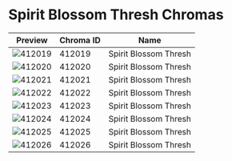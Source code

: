 # Spirit Blossom Thresh Chromas



| Preview | Chroma ID | Name |
|---------|-----------|------|
| ![412019](https://raw.communitydragon.org/latest/plugins/rcp-be-lol-game-data/global/default/v1/champion-chroma-images/412/412019.png) | 412019 | Spirit Blossom Thresh |
| ![412020](https://raw.communitydragon.org/latest/plugins/rcp-be-lol-game-data/global/default/v1/champion-chroma-images/412/412020.png) | 412020 | Spirit Blossom Thresh |
| ![412021](https://raw.communitydragon.org/latest/plugins/rcp-be-lol-game-data/global/default/v1/champion-chroma-images/412/412021.png) | 412021 | Spirit Blossom Thresh |
| ![412022](https://raw.communitydragon.org/latest/plugins/rcp-be-lol-game-data/global/default/v1/champion-chroma-images/412/412022.png) | 412022 | Spirit Blossom Thresh |
| ![412023](https://raw.communitydragon.org/latest/plugins/rcp-be-lol-game-data/global/default/v1/champion-chroma-images/412/412023.png) | 412023 | Spirit Blossom Thresh |
| ![412024](https://raw.communitydragon.org/latest/plugins/rcp-be-lol-game-data/global/default/v1/champion-chroma-images/412/412024.png) | 412024 | Spirit Blossom Thresh |
| ![412025](https://raw.communitydragon.org/latest/plugins/rcp-be-lol-game-data/global/default/v1/champion-chroma-images/412/412025.png) | 412025 | Spirit Blossom Thresh |
| ![412026](https://raw.communitydragon.org/latest/plugins/rcp-be-lol-game-data/global/default/v1/champion-chroma-images/412/412026.png) | 412026 | Spirit Blossom Thresh |
